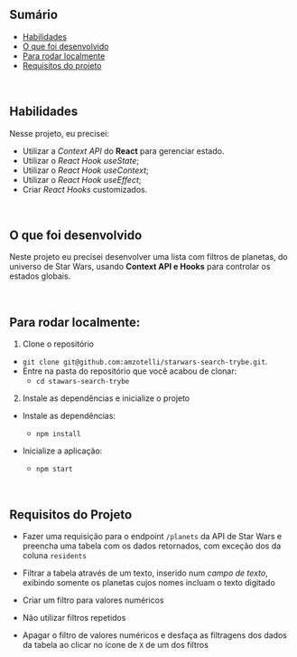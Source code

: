 ## Sumário

- [Habilidades](#habilidades)
- [O que foi desenvolvido](#o-que-foi-desenvolvido)
- [Para rodar localmente](#para-rodar-localmente)
- [Requisitos do projeto](#requisitos-do-projeto)

<br>

## Habilidades

Nesse projeto, eu precisei:

* Utilizar a _Context API_ do **React** para gerenciar estado.
* Utilizar o _React Hook useState_;
* Utilizar o _React Hook useContext_;
* Utilizar o _React Hook useEffect_;
* Criar _React Hooks_ customizados.


<br>

## O que foi desenvolvido 

Neste projeto eu precisei desenvolver uma lista com filtros de planetas, do universo de Star Wars, usando **Context API e Hooks** para controlar os estados globais.

<br>

## Para rodar localmente:

1. Clone o repositório
  * `git clone git@github.com:amzotelli/starwars-search-trybe.git`.
  * Entre na pasta do repositório que você acabou de clonar:
    * `cd stawars-search-trybe`

2. Instale as dependências e inicialize o projeto
  * Instale as dependências:
    * `npm install`

  * Inicialize a aplicação:
    * `npm start`

<br>

## Requisitos do Projeto

- Fazer uma requisição para o endpoint `/planets` da API de Star Wars e preencha uma tabela com os dados retornados, com exceção dos da coluna `residents`

- Filtrar a tabela através de um texto, inserido num *campo de texto*, exibindo somente os planetas cujos nomes incluam o texto digitado

- Criar um filtro para valores numéricos

- Não utilizar filtros repetidos

- Apagar o filtro de valores numéricos e desfaça as filtragens dos dados da tabela ao clicar no ícone de `X` de um dos filtros
